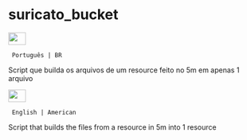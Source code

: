 # suricato_bucket

<img src="https://seeklogo.com/images/B/bandeira-do-brasil-logo-B6E7F208FF-seeklogo.com.png" width="35vw" height="25vh"> 
     
     Português | BR
     

Script que builda os arquivos de um resource feito no 5m em apenas 1 arquivo 

<img src="https://upload.wikimedia.org/wikipedia/commons/thumb/a/a4/Flag_of_the_United_States.svg/1235px-Flag_of_the_United_States.svg.png" width="35vw" height="25vh">

     English | American



Script that builds the files from a resource in 5m into 1 resource